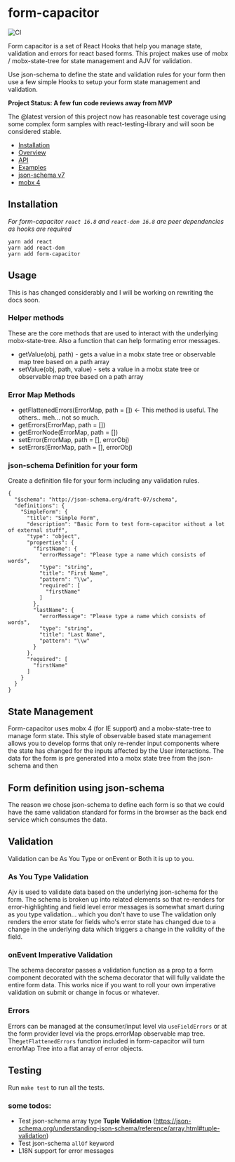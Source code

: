 # form-capacitor

![CI](https://github.com/nucleuslabs/form-capacitor/workflows/CI/badge.svg)

Form capacitor is a set of React Hooks that help you manage state, validation and errors for react based forms. 
This project makes use of mobx / mobx-state-tree for state management and AJV for validation.

Use json-schema to define the state and validation rules for your form then use a few simple Hooks to setup your form state management and validation.

**Project Status: A few fun code reviews away from MVP**

The @latest version of this project now has reasonable test coverage using some complex form samples with react-testing-library and will soon be considered stable.

- [Installation](#installation)
- [Overview](./docs/intro.md)
- [API](./docs/api.md)
- [Examples](./docs/examples.md)
- [json-schema v7](https://json-schema.org/understanding-json-schema/basics.html)
- [mobx 4](https://mobx.js.org/README.html)

## Installation

*For form-capacitor `react 16.8` and `react-dom 16.8` are peer dependencies as hooks are required*

```text
yarn add react
yarn add react-dom
yarn add form-capacitor
```

## Usage

This is has changed considerably and I will be working on rewriting the docs soon.

### Helper methods
These are the core methods that are used to interact with the underlying mobx-state-tree. Also a function that can help formating error messages.  

 - getValue(obj, path) - gets a value in a mobx state tree or observable map tree based on a path array
 - setValue(obj, path, value) - sets a value in a mobx state tree or observable map tree based on a path array
 
### Error Map Methods

- getFlattenedErrors(ErrorMap, path = []) <- This method is useful. The others.. meh... not so much. 
- getErrors(ErrorMap, path = [])
- getErrorNode(ErrorMap, path = [])
- setError(ErrorMap, path = [], errorObj) 
- setErrors(ErrorMap, path = [], errorObj)

### json-schema Definition for your form
Create a definition file for your form including any validation rules.
~~~
{
  "$schema": "http://json-schema.org/draft-07/schema",
  "definitions": {
    "SimpleForm": {
      "title": "Simple Form",
      "description": "Basic Form to test form-capacitor without a lot of external stuff",
      "type": "object",
      "properties": {
        "firstName": {
          "errorMessage": "Please type a name which consists of words",
          "type": "string",
          "title": "First Name",
          "pattern": "\\w",
          "required": [
            "firstName"
          ]
        },
        "lastName": {
          "errorMessage": "Please type a name which consists of words",
          "type": "string",
          "title": "Last Name",
          "pattern": "\\w"
        }
      },
      "required": [
        "firstName"
      ]
    }
  }
}
~~~

## State Management

Form-capacitor uses mobx 4 (for IE support) and a mobx-state-tree to manage 
form state. This style of observable based state management allows you to 
develop forms that only re-render input components where the state has changed for 
the inputs affected by the User interactions. The data for the form is pre
generated into a mobx state tree from the json-schema and then 

## Form definition using json-schema

The reason we chose json-schema to define each form is so that we could have 
the same validation standard for forms in the browser as the back end service 
which consumes the data.

## Validation

Validation can be As You Type or onEvent or Both it is up to you.  

### As You Type Validation

Ajv is used to validate data based on the underlying json-schema for the 
form. The schema is broken up into related elements so that re-renders for 
error-highlighting and field level error messages is somewhat smart during 
as you type validation... which you don't have to use The validation only
renders the error state for fields who's error state has changed due to 
a change in the underlying data which triggers a change in the validity 
of the field.

### onEvent Imperative Validation

The schema decorator passes a validation function as a prop to a form 
component decorated with the schema decorator that will fully 
validate the entire form data. This works nice if you want to roll your own
imperative validation on submit or change in focus or whatever.

### Errors

Errors can be managed at the consumer/input level via `useFieldErrors` 
or at the form provider level via the props.errorMap observable map tree. 
The`getFlattenedErrors` function included in form-capacitor will turn errorMap Tree 
into a flat array of error objects.    


## Testing
Run `make test` to run all the tests.

### some todos:
- Test json-schema array type **Tuple Validation** (https://json-schema.org/understanding-json-schema/reference/array.html#tuple-validation)
- Test json-schema `allOf` keyword
- L18N support for error messages 
